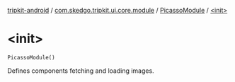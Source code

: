 [tripkit-android](../../index.md) / [com.skedgo.tripkit.ui.core.module](../index.md) / [PicassoModule](index.md) / [&lt;init&gt;](./-init-.md)

# &lt;init&gt;

`PicassoModule()`

Defines components fetching and loading images.


